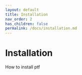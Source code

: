 ```yaml
---
layout: default
title: Installation
nav_order: 2
has_children: false
permalink: /docs/installation.md
---
```


# Installation

How to install ptf